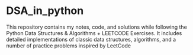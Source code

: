 # DSA_in_python
This repository contains my notes, code, and solutions while following the Python Data Structures &amp; Algorithms + LEETCODE Exercises. It includes detailed implementations of classic data structures, algorithms, and a number of practice problems inspired by LeetCode
